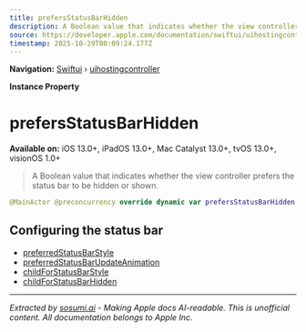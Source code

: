 ```yaml
---
title: prefersStatusBarHidden
description: A Boolean value that indicates whether the view controller prefers the status bar to be hidden or shown.
source: https://developer.apple.com/documentation/swiftui/uihostingcontroller/prefersstatusbarhidden
timestamp: 2025-10-29T00:09:24.177Z
---
```


**Navigation:** [Swiftui](/documentation/swiftui) › [uihostingcontroller](/documentation/swiftui/uihostingcontroller)

**Instance Property**

# prefersStatusBarHidden

**Available on:** iOS 13.0+, iPadOS 13.0+, Mac Catalyst 13.0+, tvOS 13.0+, visionOS 1.0+

> A Boolean value that indicates whether the view controller prefers the status bar to be hidden or shown.

```swift
@MainActor @preconcurrency override dynamic var prefersStatusBarHidden: Bool { get }
```

## Configuring the status bar

- [preferredStatusBarStyle](/documentation/swiftui/uihostingcontroller/preferredstatusbarstyle)
- [preferredStatusBarUpdateAnimation](/documentation/swiftui/uihostingcontroller/preferredstatusbarupdateanimation)
- [childForStatusBarStyle](/documentation/swiftui/uihostingcontroller/childforstatusbarstyle)
- [childForStatusBarHidden](/documentation/swiftui/uihostingcontroller/childforstatusbarhidden)

---

*Extracted by [sosumi.ai](https://sosumi.ai) - Making Apple docs AI-readable.*
*This is unofficial content. All documentation belongs to Apple Inc.*
